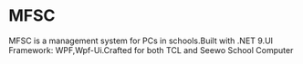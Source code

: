 # MFSC

MFSC is a management system for PCs in schools.Built with .NET 9.UI Framework: WPF,Wpf-Ui.Crafted for both TCL and Seewo School Computer
